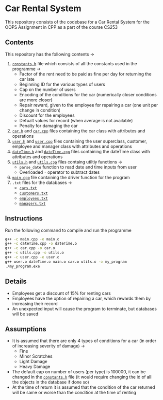 # Car Rental System
This repository consists of the codebase for a Car Rental System for the OOPS Assignment in CPP as a part of the course CS253

## Contents
This repository has the following contents &rarr;
1. [`constants.h`](/constants.h) file which consists of all the constants used in the programme &rarr;
    - Factor of the rent need to be paid as fine per day for returning the car late
    - Beginning ID for the various types of users
    - Cap on the number of users
    - Encoding of the conditions for the car (numerically closer conditions are more closer)
    - Repair reward, given to the employee for repairing a car (one unit per change in condition)
    - Discount for the employees 
    - Defualt values for record (when average is not available)
    - Penalty for damaging the car
2. [`car.h`](/car.h) and [`car.cpp`](/car.cpp) files containing the car class with attributes and operations
3. [`user.h`](/user.h) and [`user.cpp`](/user.cpp) files containing the user superclass, customer, employee and manager class with attributes and operations
4. [`dateTime.h`](/dateTime.h) and [`dateTime.cpp`](/dateTime.cpp) files containing the dateTime class with attributes and operations
5. [`utils.h`](/utils.h) and [`utils.cpp`](/utils.cpp) files containg utiltiy functions &rarr;
    - `parse_date` function to read date and time inputs from user
    - Overloaded `-` operator to subtract dates
6. [`main.cpp`](/main.cpp) file containing the driver function for the program
7. `.txt` files for the databases &rarr;
    - [`cars.txt`](/cars.txt)
    - [`customers.txt`](/customers.txt)
    - [`employees.txt`](/employees.txt)
    - [`managers.txt`](/managers.txt)


## Instructions 
Run the following command to compile and run the programme 
```bash
g++ -c main.cpp -o main.o
g++ -c dateTime.cpp -o dateTime.o
g++ -c car.cpp -o car.o
g++ -c utils.cpp -o utils.o
g++ -c user.cpp -o user.o
g++ user.o dateTime.o main.o car.o utils.o -o my_program
./my_program.exe
```

## Details
- Employees get a discount of 15% for renting cars
- Employees have the option of repairing a car, which rewards them by increasing their record
- An unexpected input will cause the program to terminate, but databases will be saved

## Assumptions 
- It is assumed that there are only 4 types of conditions for a car (in order of increasing severity of damage) &rarr;
    - Fine 
    - Minor Scratches
    - Light Damage
    - Heavy Damage
- The default cap on number of users (per type) is 100000, it can be changed in the [`constants.h`](/constants.h) file (it would require changing the id of all the objects in the database if done so)
- At the time of return it is assumed that the condition of the car returned will be same or worse than the condition at the time of renting

